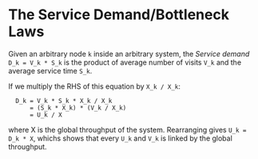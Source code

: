 # The Service Demand/Bottleneck Laws

Given an arbitrary node `k` inside an arbitrary system, the _Service demand_ `D_k = V_k * S_k` is the product of average number of visits `V_k` and the average service time `S_k`.

If we multiply the RHS of this equation by `X_k / X_k`:

```
  D_k = V_k * S_k * X_k / X_k
      = (S_k * X_k) * (V_k / X_k)
      = U_k / X
```

where X is the global throughput of the system. Rearranging gives `U_k = D_k * X`, whichs shows that every `U_k` and `V_k` is linked by the global throughput.

